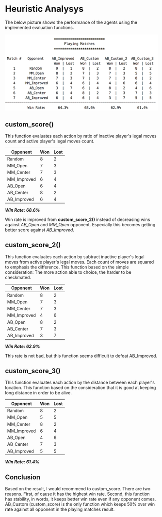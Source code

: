 # Heuristic Analysys

The below picture shows the performance of the agents
using the implemented evaluation functions.

![result](tournament_result.png)

## custom_score()
This function evaluates each action by ratio of inactive player's
legal moves count and active player's legal moves count.


| Opponent    | Won | Lost |
| ----------- | --- | ---- |
| Random      | 8   | 2    |
| MM_Open     | 7   | 3    |
| MM_Center   | 7   | 3    |
| MM_Improved | 6   | 4    |
| AB_Open     | 6   | 4    |
| AB_Center   | 8   | 2    |
| AB_Improved | 6   | 4    |
__*Win Rate: 68.6%*__

Win rate is improved from __custom_score_2()__ instead of
decreasing wins against *AB_Open* and *MM_Open* opponent.
Especially this becomes getting better score against *AB_Improved*.

## custom_score_2()
This function evaluates each action by subtract inactive player's
legal moves from active player's legal moves.
Each count of moves are squared to emphasis the difference.
This function based on the simple consideration:
The more action able to choice, the harder to be checkmated.


| Opponent    | Won | Lost |
| ----------- | --- | ---- |
| Random      | 8   | 2    |
| MM_Open     | 7   | 3    |
| MM_Center   | 7   | 3    |
| MM_Improved | 4   | 6    |
| AB_Open     | 8   | 2    |
| AB_Center   | 7   | 3    |
| AB_Improved | 3   | 7    |
__*Win Rate: 62.9%*__

This rate is not bad, but this function seems difficult
 to defeat AB_Improved.

## custom_score_3()
This function evaluates each action by the distance between
each player's location. This function based on the consideration
that it is good at keeping long distance in order to be alive.


| Opponent    | Won | Lost |
| ----------- | --- | ---- |
| Random      | 8   | 2    |
| MM_Open     | 5   | 5    |
| MM_Center   | 8   | 2    |
| MM_Improved | 6   | 4    |
| AB_Open     | 4   | 6    |
| AB_Center   | 7   | 3    |
| AB_Improved | 5   | 5    |
__*Win Rate: 61.4%*__

## Conclusion
Based on the result, I would recommend to custom_score.
There are two reasons. First, of cause it has the highest win rate.
Second, this function has stability, in words, it keeps better win rate
even if any opponent comes. AB_Custom (custom_score) is
the only function which keeps 50% over win rate against all opponent
in the playing matches result.
